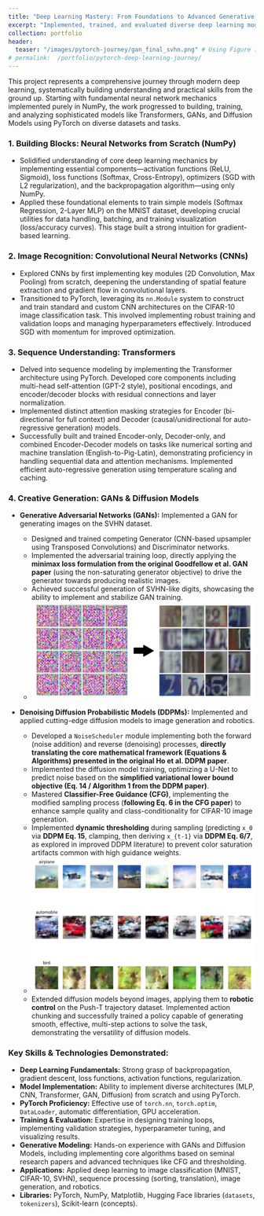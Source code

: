 ```yaml
---
title: "Deep Learning Mastery: From Foundations to Advanced Generative Models with PyTorch"
excerpt: "Implemented, trained, and evaluated diverse deep learning models (MLPs, CNNs, Transformers, GANs, Diffusion Models) using PyTorch and NumPy for tasks like image classification/generation, sequence modeling, and robotic control."
collection: portfolio
header:
  teaser: "/images/pytorch-journey/gan_final_svhn.png" # Using Figure 12 from the report
# permalink:  /portfolio/pytorch-deep-learning-journey/
---
```


This project represents a comprehensive journey through modern deep learning, systematically building understanding and practical skills from the ground up. Starting with fundamental neural network mechanics implemented purely in NumPy, the work progressed to building, training, and analyzing sophisticated models like Transformers, GANs, and Diffusion Models using PyTorch on diverse datasets and tasks.

### 1. Building Blocks: Neural Networks from Scratch (NumPy)

*   Solidified understanding of core deep learning mechanics by implementing essential components—activation functions (ReLU, Sigmoid), loss functions (Softmax, Cross-Entropy), optimizers (SGD with L2 regularization), and the backpropagation algorithm—using only NumPy.
*   Applied these foundational elements to train simple models (Softmax Regression, 2-Layer MLP) on the MNIST dataset, developing crucial utilities for data handling, batching, and training visualization (loss/accuracy curves). This stage built a strong intuition for gradient-based learning.

### 2. Image Recognition: Convolutional Neural Networks (CNNs)

*   Explored CNNs by first implementing key modules (2D Convolution, Max Pooling) from scratch, deepening the understanding of spatial feature extraction and gradient flow in convolutional layers.
*   Transitioned to PyTorch, leveraging its `nn.Module` system to construct and train standard and custom CNN architectures on the CIFAR-10 image classification task. This involved implementing robust training and validation loops and managing hyperparameters effectively. Introduced SGD with momentum for improved optimization.

### 3. Sequence Understanding: Transformers

*   Delved into sequence modeling by implementing the Transformer architecture using PyTorch. Developed core components including multi-head self-attention (GPT-2 style), positional encodings, and encoder/decoder blocks with residual connections and layer normalization.
*   Implemented distinct attention masking strategies for Encoder (bi-directional for full context) and Decoder (causal/unidirectional for auto-regressive generation) models.
*   Successfully built and trained Encoder-only, Decoder-only, and combined Encoder-Decoder models on tasks like numerical sorting and machine translation (English-to-Pig-Latin), demonstrating proficiency in handling sequential data and attention mechanisms. Implemented efficient auto-regressive generation using temperature scaling and caching.

### 4. Creative Generation: GANs & Diffusion Models

*   **Generative Adversarial Networks (GANs):** Implemented a GAN for generating images on the SVHN dataset.
    *   Designed and trained competing Generator (CNN-based upsampler using Transposed Convolutions) and Discriminator networks.
    *   Implemented the adversarial training loop, directly applying the **minimax loss formulation from the original Goodfellow et al. GAN paper** (using the non-saturating generator objective) to drive the generator towards producing realistic images.
    *   Achieved successful generation of SVHN-like digits, showcasing the ability to implement and stabilize GAN training.
    *   ![Final GAN Output](/images/pytorch-journey/gan_final_svhn.png)

*   **Denoising Diffusion Probabilistic Models (DDPMs):** Implemented and applied cutting-edge diffusion models to image generation and robotics.
    *   Developed a `NoiseScheduler` module implementing both the forward (noise addition) and reverse (denoising) processes, **directly translating the core mathematical framework (Equations & Algorithms) presented in the original Ho et al. DDPM paper**.
    *   Implemented the diffusion model training, optimizing a U-Net to predict noise based on the **simplified variational lower bound objective (Eq. 14 / Algorithm 1 from the DDPM paper)**.
    *   Mastered **Classifier-Free Guidance (CFG)**, implementing the modified sampling process (**following Eq. 6 in the CFG paper**) to enhance sample quality and class-conditionality for CIFAR-10 image generation.
    *   Implemented **dynamic thresholding** during sampling (predicting `x_0` via **DDPM Eq. 15**, clamping, then deriving `x_{t-1}` via **DDPM Eq. 6/7**, as explored in improved DDPM literature) to prevent color saturation artifacts common with high guidance weights.
    *   ![Diffusion Image Output](/images/pytorch-journey/diffusion_cifar_g2_thresh.png)
    *   Extended diffusion models beyond images, applying them to **robotic control** on the Push-T trajectory dataset. Implemented action chunking and successfully trained a policy capable of generating smooth, effective, multi-step actions to solve the task, demonstrating the versatility of diffusion models.

### Key Skills & Technologies Demonstrated:

*   **Deep Learning Fundamentals:** Strong grasp of backpropagation, gradient descent, loss functions, activation functions, regularization.
*   **Model Implementation:** Ability to implement diverse architectures (MLP, CNN, Transformer, GAN, Diffusion) from scratch and using PyTorch.
*   **PyTorch Proficiency:** Effective use of `torch.nn`, `torch.optim`, `DataLoader`, automatic differentiation, GPU acceleration.
*   **Training & Evaluation:** Expertise in designing training loops, implementing validation strategies, hyperparameter tuning, and visualizing results.
*   **Generative Modeling:** Hands-on experience with GANs and Diffusion Models, including implementing core algorithms based on seminal research papers and advanced techniques like CFG and thresholding.
*   **Applications:** Applied deep learning to image classification (MNIST, CIFAR-10, SVHN), sequence processing (sorting, translation), image generation, and robotics.
*   **Libraries:** PyTorch, NumPy, Matplotlib, Hugging Face libraries (`datasets`, `tokenizers`), Scikit-learn (concepts).